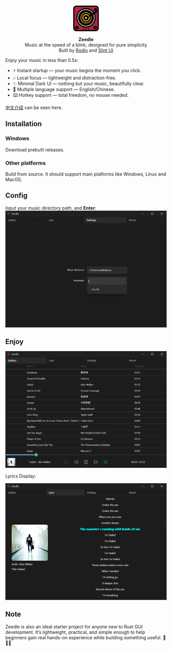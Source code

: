 <p align="center">
  <picture align="center">
    <img alt="logo" width="80px" src="ui/cover.svg">
  </picture>
</p>
<p align="center"> 
    <b>Zeedle</b></br>
    Music at the speed of a blink, designed for pure simplicity</br>
    Built by <a href="https://github.com/RustAudio/rodio">Rodio</a> and <a href="https://slint.dev">Slint UI</a></br>
</p>

Enjoy your music in less than 0.5s:
- ⚡ Instant startup — your music begins the moment you click.
- 🎶 Local focus — lightweight and distraction-free.
- ✨ Minimal Dark UI — nothing but your music, beautifully clear.
- 🦜 Multiple language support — English/Chinese.
- ⌨️ Hotkey support — total freedom, no mouse needed.

<a href="README-zh.md">中文介绍</a> can be seen here.

## Installation
### Windows
Download prebuilt releases.
### Other platforms
Build from source. It should support main platforms like Windows, Linux and MacOS. 

## Config
Input your music directory path, and **Enter**:
![p3](assets/p3.png)

## Enjoy
![p1](assets/p1.png)

Lyrics Display:

![p1](assets/p2.png)

## Note
Zeedle is also an ideal starter project for anyone new to Rust GUI development.
It’s lightweight, practical, and simple enough to help beginners gain real hands-on experience while building something useful. 🤗🤗🤗
